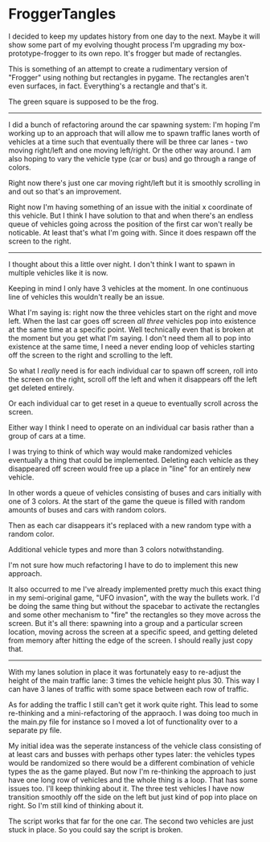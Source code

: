 # FroggerTangles

I decided to keep my updates history from one day to the next. Maybe it will show some part of my evolving thought process
I'm upgrading my box-prototype-frogger to its own repo. It's frogger but made of rectangles. 

This is something of an attempt to create a rudimentary version of "Frogger" using nothing but rectangles in pygame. The rectangles aren't even surfaces, in fact. Everything's a rectangle and that's it.

The green square is supposed to be the frog. 

---

I did a bunch of refactoring around the car spawning system: I'm hoping I'm working up to an approach that will allow me to spawn traffic lanes worth of vehicles at a time such that eventually there will be three car lanes - two moving right/left and one moving left/right. Or the other way around. I am also hoping to vary the vehicle type (car or bus) and go through a range of colors.

Right now there's just one car moving right/left but it is smoothly scrolling in and out so that's an improvement. 

Right now I'm having something of an issue with the initial x coordinate of this vehicle. But I think I have solution to that and when there's an endless queue of vehicles going across the position of the first car won't really be noticable. At least that's what I'm going with. Since it does respawn off the screen to the right.


---

I thought about this a little over night. I don't think I want to spawn in multiple vehicles like it is now. 

Keeping in mind I only have 3 vehicles at the moment. In one continuous line of vehicles this wouldn't really be an issue. 

What I'm saying is: right now the three vehicles start on the right and move left. When the last car goes off screen *all three* vehicles pop into existence at the same time at a specific point. Well technically even that is broken at the moment but you get what I'm 
saying. I don't need them all to pop into existence at the same time, I need a never ending loop of vehicles starting off the screen to the right and scrolling to the left.

So what I *really* need is for each individual car to spawn off screen, roll into the screen on the right, scroll off the left and when it disappears off the left get deleted entirely. 

Or each individual car to get reset in a queue to eventually scroll across the screen. 

Either way I think I need to operate on an individual car basis rather than a group of cars at a time. 

I was trying to think of which way would make randomized vehicles eventually a thing that could be implemented. Deleting each vehicle as they disappeared off screen would free up a place in "line" for an entirely new vehicle.

In other words a queue of vehicles consisting of buses and cars initially with one of 3 colors. At the start of the game the queue is filled with random amounts of buses and cars with random colors. 

Then as each car disappears it's replaced with a new random type with a random color. 

Additional vehicle types and more than 3 colors notwithstanding. 

I'm not sure how much refactoring I have to do to implement this new approach.

It also occurred to me I've already implemented pretty much this exact thing in my semi-original game, "UFO invasion", with the way the bullets work. I'd be doing the same thing but without the spacebar to activate the rectangles and some other mechanism to "fire" the rectangles so they move across the screen. But it's all there: spawning into a group and a particular screen location, moving across the screen at a specific speed, and getting deleted from memory after hitting the edge of the screen. I should really just copy that. 

---

With my lanes solution in place it was fortunately easy to re-adjust the height of the main traffic lane: 3 times the vehicle height plus 30. This way I can have 3 lanes of traffic with some space between each row of traffic. 

As for adding the traffic I still can't get it work quite right. This lead to some re-thinking and a mini-refactoring of the appraoch. I was doing too much in the main.py file for instance so I moved a lot of functionality over to a separate py file. 

My initial idea was the seperate instancess of the vehicle class consisting of at least cars and busses with perhaps other types later: the vehicles types would be randomized so there would be a different combination of vehicle types the as the game played. But now I'm re-thinking the approach to just have one long row of vehicles and the whole thing is a loop. That has some issues too. I'll keep thinking about it. The three test vehicles I have now transition smoothly off the side on the left but just kind of pop into place on right. So I'm still kind of thinking about it. 

The script works that far for the one car. The second two vehicles are just stuck in place. So you could say the script is broken.



